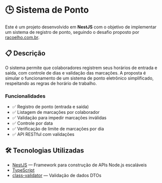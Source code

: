 # 🕒 Sistema de Ponto

Este é um projeto desenvolvido em **NestJS** com o objetivo de implementar um sistema de registro de ponto, seguindo o desafio proposto por [racoelho.com.br](https://racoelho.com.br/listas/desafios/sistema-de-ponto).

## 📋 Descrição

O sistema permite que colaboradores registrem seus horários de entrada e saída, com controle de dias e validação das marcações. A proposta é simular o funcionamento de um sistema de ponto eletrônico simplificado, respeitando as regras de horário de trabalho.

### Funcionalidades

- ✅ Registro de ponto (entrada e saída)
- ✅ Listagem de marcações por colaborador
- ✅ Validação para impedir marcações inválidas
- ✅ Controle por data
- ✅ Verificação de limite de marcações por dia
- ✅ API RESTful com validações

## 🛠️ Tecnologias Utilizadas

- [NestJS](https://nestjs.com/) — Framework para construção de APIs Node.js escaláveis
- [TypeScript](https://www.typescriptlang.org/)
- [class-validator](https://github.com/typestack/class-validator) — Validação de dados DTOs


